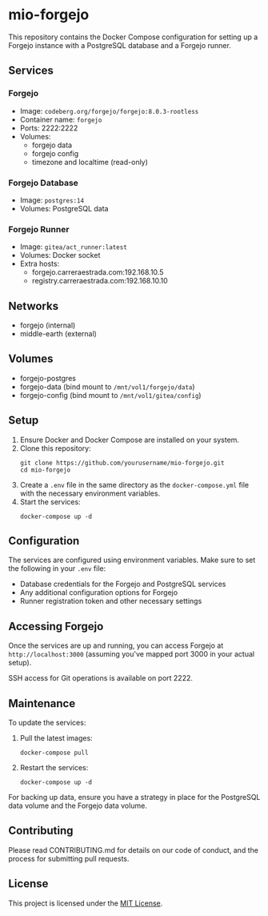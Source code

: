 # mio-forgejo

This repository contains the Docker Compose configuration for setting up a Forgejo instance with a PostgreSQL database and a Forgejo runner.

## Services

### Forgejo

- Image: `codeberg.org/forgejo/forgejo:8.0.3-rootless`
- Container name: `forgejo`
- Ports: 2222:2222
- Volumes:
  - forgejo data
  - forgejo config
  - timezone and localtime (read-only)

### Forgejo Database

- Image: `postgres:14`
- Volumes: PostgreSQL data

### Forgejo Runner

- Image: `gitea/act_runner:latest`
- Volumes: Docker socket
- Extra hosts:
  - forgejo.carreraestrada.com:192.168.10.5
  - registry.carreraestrada.com:192.168.10.10

## Networks

- forgejo (internal)
- middle-earth (external)

## Volumes

- forgejo-postgres
- forgejo-data (bind mount to `/mnt/vol1/forgejo/data`)
- forgejo-config (bind mount to `/mnt/vol1/gitea/config`)

## Setup

1. Ensure Docker and Docker Compose are installed on your system.
2. Clone this repository:
   ```
   git clone https://github.com/yourusername/mio-forgejo.git
   cd mio-forgejo
   ```
3. Create a `.env` file in the same directory as the `docker-compose.yml` file with the necessary environment variables.
4. Start the services:
   ```
   docker-compose up -d
   ```

## Configuration

The services are configured using environment variables. Make sure to set the following in your `.env` file:

- Database credentials for the Forgejo and PostgreSQL services
- Any additional configuration options for Forgejo
- Runner registration token and other necessary settings

## Accessing Forgejo

Once the services are up and running, you can access Forgejo at `http://localhost:3000` (assuming you've mapped port 3000 in your actual setup).

SSH access for Git operations is available on port 2222.

## Maintenance

To update the services:

1. Pull the latest images:
   ```
   docker-compose pull
   ```
2. Restart the services:
   ```
   docker-compose up -d
   ```

For backing up data, ensure you have a strategy in place for the PostgreSQL data volume and the Forgejo data volume.

## Contributing

Please read CONTRIBUTING.md for details on our code of conduct, and the process for submitting pull requests.

## License

This project is licensed under the [MIT License](LICENSE).
